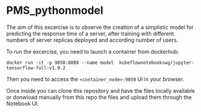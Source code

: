 # PMS_pythonmodel

The aim of this excercise is to observe the creation of a simplistic model for predicting the response time of a server, after training with different numbers of server replicas deployed and according number of users.

To run the excercise, you need to launch a container from dockerhub:

`docker run -it -p 9050:8888 --name model  kubeflownotebookswg/jupyter-tensorflow-full:v1.9.2`

Then you need to access the `<container_node>:9050` UI in your browser.


Once inside you can clone this repository and have the files locally available or donwload manually from this repo the files and upload them through the Notebook UI.



